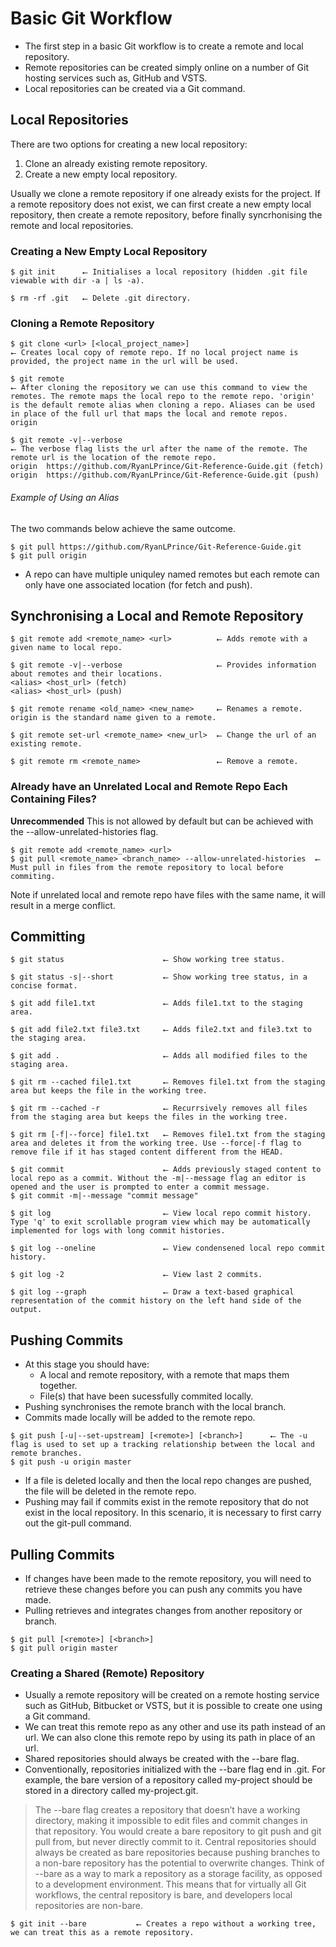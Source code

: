 # Basic Git Workflow
* The first step in a basic Git workflow is to create a remote and local repository. 
* Remote repositories can be created simply online on a number of Git hosting services such as, GitHub and VSTS. 
* Local repositories can be created via a Git command.

## Local Repositories 

There are two options for creating a new local repository:

1) Clone an already existing remote repository.
2) Create a new empty local repository.

Usually we clone a remote repository if one already exists for the project. If a remote repository does not exist, we can first create a new empty local repository, then create a remote repository, before finally syncrhonising the remote and local repositories. 

### Creating a New Empty Local Repository 
~~~
$ git init      ⭠ Initialises a local repository (hidden .git file viewable with dir -a | ls -a).

$ rm -rf .git   ⭠ Delete .git directory.
~~~

### Cloning a Remote Repository
~~~
$ git clone <url> [<local_project_name>]                                ⭠ Creates local copy of remote repo. If no local project name is provided, the project name in the url will be used.

$ git remote                                                            ⭠ After cloning the repository we can use this command to view the remotes. The remote maps the local repo to the remote repo. 'origin' is the default remote alias when cloning a repo. Aliases can be used in place of the full url that maps the local and remote repos. 
origin 

$ git remote -v|--verbose                                               ⭠ The verbose flag lists the url after the name of the remote. The remote url is the location of the remote repo.
origin  https://github.com/RyanLPrince/Git-Reference-Guide.git (fetch)
origin  https://github.com/RyanLPrince/Git-Reference-Guide.git (push)
~~~
###### Example of Using an Alias
The two commands below achieve the same outcome.
~~~
$ git pull https://github.com/RyanLPrince/Git-Reference-Guide.git
$ git pull origin 
~~~
* A repo can have multiple uniquley named remotes but each remote can only have one associated location (for fetch and push). 

## Synchronising a Local and Remote Repository 
~~~
$ git remote add <remote_name> <url>          ⭠ Adds remote with a given name to local repo.

$ git remote -v|--verbose                     ⭠ Provides information about remotes and their locations.
<alias> <host_url> (fetch)                
<alias> <host_url> (push)

$ git remote rename <old_name> <new_name>     ⭠ Renames a remote. origin is the standard name given to a remote. 

$ git remote set-url <remote_name> <new_url>  ⭠ Change the url of an existing remote.

$ git remote rm <remote_name>                 ⭠ Remove a remote.               
~~~

### Already have an Unrelated Local and Remote Repo Each Containing Files?

**Unrecommended** This is not allowed by default but can be achieved with the --allow-unrelated-histories flag.
~~~
$ git remote add <remote_name> <url> 
$ git pull <remote_name> <branch_name> --allow-unrelated-histories  ⭠ Must pull in files from the remote repository to local before commiting. 
~~~
Note if unrelated local and remote repo have files with the same name, it will result in a merge conflict. 

## Committing 

~~~
$ git status                      ⭠ Show working tree status.

$ git status -s|--short           ⭠ Show working tree status, in a concise format.

$ git add file1.txt               ⭠ Adds file1.txt to the staging area. 

$ git add file2.txt file3.txt     ⭠ Adds file2.txt and file3.txt to the staging area.

$ git add .                       ⭠ Adds all modified files to the staging area.

$ git rm --cached file1.txt       ⭠ Removes file1.txt from the staging area but keeps the file in the working tree.

$ git rm --cached -r              ⭠ Recurrsively removes all files from the staging area but keeps the files in the working tree.

$ git rm [-f|--force] file1.txt   ⭠ Removes file1.txt from the staging area and deletes it from the working tree. Use --force|-f flag to remove file if it has staged content different from the HEAD. 

$ git commit                      ⭠ Adds previously staged content to local repo as a commit. Without the -m|--message flag an editor is opened and the user is prompted to enter a commit message.
$ git commit -m|--message "commit message" 

$ git log                         ⭠ View local repo commit history. Type 'q' to exit scrollable program view which may be automatically implemented for logs with long commit histories.  

$ git log --oneline               ⭠ View condensened local repo commit history.

$ git log -2                      ⭠ View last 2 commits.

$ git log --graph                 ⭠ Draw a text-based graphical representation of the commit history on the left hand side of the output. 
~~~

## Pushing Commits

* At this stage you should have:
  - A local and remote repository, with a remote that maps them together. 
  - File(s) that have been sucessfully commited locally.
* Pushing synchronises the remote branch with the local branch.
* Commits made locally will be added to the remote repo.
~~~
$ git push [-u|--set-upstream] [<remote>] [<branch>]      ⭠ The -u flag is used to set up a tracking relationship between the local and remote branches. 
$ git push -u origin master
~~~
* If a file is deleted locally and then the local repo changes are pushed, the file will be deleted in the remote repo. 
* Pushing may fail if commits exist in the remote repository that do not exist in the local repository. In this scenario, it is necessary to first carry out the git-pull command. 

## Pulling Commits
* If changes have been made to the remote repository, you will need to retrieve these changes before you can push any commits you have made. 
* Pulling retrieves and integrates changes from another repository or branch.
~~~
$ git pull [<remote>] [<branch>] 
$ git pull origin master
~~~

### Creating a Shared (Remote) Repository
* Usually a remote repository will be created on a remote hosting service such as GitHub, Bitbucket or VSTS, but it is possible to create one using a Git command. 
* We can treat this remote repo as any other and use its path instead of an url. We can also clone this remote repo by using its path in place of an url.
* Shared repositories should always be created with the --bare flag. 
* Conventionally, repositories initialized with the --bare flag end in .git. For example, the bare version of a repository called my-project should be stored in a directory called my-project.git.

> The --bare flag creates a repository that doesn’t have a working directory, making it impossible to edit files and commit changes in that repository. You would create a bare repository to git push and git pull from, but never directly commit to it. Central repositories should always be created as bare repositories because pushing branches to a non-bare repository has the potential to overwrite changes. Think of --bare as a way to mark a repository as a storage facility, as opposed to a development environment. This means that for virtually all Git workflows, the central repository is bare, and developers local repositories are non-bare.
~~~
$ git init --bare           ⭠ Creates a repo without a working tree, we can treat this as a remote repository.
~~~
